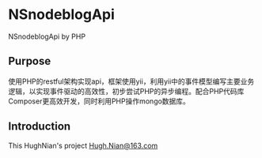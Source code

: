 NSnodeblogApi
=============

NSnodeblogApi by PHP

Purpose
-------
使用PHP的restful架构实现api，框架使用yii，利用yii中的事件模型编写主要业务逻辑，以实现事件驱动的高效性，初步尝试PHP的异步编程。配合PHP代码库Composer更高效开发，同时利用PHP操作mongo数据库。

Introduction
------------
This HughNian's project Hugh.Nian@163.com